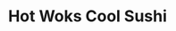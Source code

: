 ---
layout: place
title: "Hot Woks Cool Sushi"
permalink: /illinois/chicago/hot-woks-cool-sushi.html
stateAbbr: IL
stateName: Illinois
cityName: Chicago
seo:
  name: "Hot Woks Cool Sushi"
  type: Restaurant
  links: null
description: "Hot Woks Cool Sushi serves delicious sushi in Chicago, Illinois. Try fresh Japanese dishes for a great dining experience. "
place_id: ChIJg4i4E6QsDogRouakuQx6drU
photos:
  - name: >-
      places/ChIJg4i4E6QsDogRouakuQx6drU/photos/AeeoHcLnh6MKK7y5h5WdSH7VWG74TdIMcgifHJlZpBEQdpiCw9AEmZDk-VvVhGly-ih2g_5PJsZrsD-ZJyHVThYJsPX1oDOl_FnYVp-UaJC2_2YTa9yL3XvB5uIl3Y0aT6gLgaeJLTNMAfs79TZGN_DfYhC0Cj1zlFLF2Qs2nOIwJW-PZpWglW9PP74oYpuf4H2EqaJXysS3zyzw2xMtvVqvg4BGCzqVBodjRfKipzjFBL-_iBU3sOoIoBtPajOz_fvfU7UEXhJhCvvCrcyrb50JEumfx-nz14Mqf-2XZSNa5FmbN_Y43Zp54O8gmr5d3-6R_Iu1cTsau9uHo6gtuk2FIi_pqX5j_N8gHfM35U6UCNA9R3dubhN_Ey1RmiNi3Bn2an3fjwcF0YVkO5_GFdMgZ-NJKW_CRLM3GNpm56zaV0f1MEc
    widthPx: 1080
    heightPx: 686
    authorAttributions:
      - displayName: Abdullah
        uri: https://maps.google.com/maps/contrib/102153862946180267307
        photoUri: >-
          https://lh3.googleusercontent.com/a-/ALV-UjW4kUHYT-shxZnjlXtnLL-iSQ5oiHEP1chdcYShPbn1i2DN8k5XeQ=s100-p-k-no-mo
    flagContentUri: >-
      https://www.google.com/local/imagery/report/?cb_client=maps_api_places.places_api&image_key=!1e10!2sCIHM0ogKEICAgIDujL6tzgE&hl=en-US
    googleMapsUri: >-
      https://www.google.com/maps/place//data=!3m4!1e2!3m2!1sCIHM0ogKEICAgIDujL6tzgE!2e10!4m2!3m1!1s0x880e2ca413b88883:0xb5767a0cb9a4e6a2
  - name: >-
      places/ChIJg4i4E6QsDogRouakuQx6drU/photos/AeeoHcLfH_PEUoPFEZN64BEqAKe9gyc5TjbUSKcUjxdIoEVPiVYkgexpSdKd_4h9o7piogMgkduwJBfMNkLpbNWXmOamcaVamzrbTzP0ckRvu7BuPF9IoHzWz-qYUJY9hcyFDaK7KezFxaQ7FUn5Tkg2lX73o8pCHysk0kOwQrOFg51P-7_eMdbyXV78jkvhyM-a8XAivYelykYQyO2U_S7tLxhAARots48uBFZfa0BtnohFI85Y9FzH-RFqYX8dT6uyy87adzpn72fegKV6hI4WnHHU_bA1GRYuXSdmBADibVKSgg
    widthPx: 2743
    heightPx: 1544
    authorAttributions:
      - displayName: Hot Woks Cool Sushi
        uri: https://maps.google.com/maps/contrib/118047545310799532078
        photoUri: >-
          https://lh3.googleusercontent.com/a-/ALV-UjXQ3GIuo5G9sOT2IIHIBYTy_PUmGMXh36HQiRtPDq3tq2US8sE=s100-p-k-no-mo
    flagContentUri: >-
      https://www.google.com/local/imagery/report/?cb_client=maps_api_places.places_api&image_key=!1e10!2sAF1QipNrKGNRP_mXMwcwW9a1SLs9FpMfn5HSUVDNxM_k&hl=en-US
    googleMapsUri: >-
      https://www.google.com/maps/place//data=!3m4!1e2!3m2!1sAF1QipNrKGNRP_mXMwcwW9a1SLs9FpMfn5HSUVDNxM_k!2e10!4m2!3m1!1s0x880e2ca413b88883:0xb5767a0cb9a4e6a2
  - name: >-
      places/ChIJg4i4E6QsDogRouakuQx6drU/photos/AeeoHcJdzKqYGCMSna4MtlkGFn2bzAMsJRz_tMcGCMEM85epLz82FlruyySQ2gJnqhlxSuG9II8jIgT7D2NULNoaRUO11LSjNyfwJsGgcNICSlYPG4lhSgthlRrbG3-OMRz7U0PqdG5LjQ71cZnUtwTwXSRtBTK3SAvzJrOQhNLQhvmCDk6iiZJazqQwt-V2Hd6rQLu8oewHN2fSMQgGzy2xfvjHLRhDEfmUB4h_YWbOsoWNGEqOj31PajshbCFuf9WGNbz7e2wY8nlzt1BKk8ulIRntpMtKC2ZSxlEQL9HtM6f8cg
    widthPx: 3763
    heightPx: 3024
    authorAttributions:
      - displayName: Hot Woks Cool Sushi
        uri: https://maps.google.com/maps/contrib/118047545310799532078
        photoUri: >-
          https://lh3.googleusercontent.com/a-/ALV-UjXQ3GIuo5G9sOT2IIHIBYTy_PUmGMXh36HQiRtPDq3tq2US8sE=s100-p-k-no-mo
    flagContentUri: >-
      https://www.google.com/local/imagery/report/?cb_client=maps_api_places.places_api&image_key=!1e10!2sAF1QipOFgvjxxVk1V8x-fVJDu7_oPdW8-ZkksS-LRi88&hl=en-US
    googleMapsUri: >-
      https://www.google.com/maps/place//data=!3m4!1e2!3m2!1sAF1QipOFgvjxxVk1V8x-fVJDu7_oPdW8-ZkksS-LRi88!2e10!4m2!3m1!1s0x880e2ca413b88883:0xb5767a0cb9a4e6a2
  - name: >-
      places/ChIJg4i4E6QsDogRouakuQx6drU/photos/AeeoHcJqPg3rsKZuxnMLLWqYRfJDaf8KmgjZg5KdbwR0HXS95F68MX3fcgxgJAyoLMWtx2HkKVql0eChQMlTQ-XA0UJiZDCsUH6K9GtXWpYAIqlc3EqjH6mf9bP0NK_0ZHBVJXnGRQsoAoV5heVQaHJblBuczcJqOl7q8BdQAEY-cUuSQ7eB_LjRRf7RG_kLeu4epMTpTVs2wgwy3T5-pJBT4u9Mdi4n12q5Pi-FFjJehKLkxaSYLyhhcVP3JNBf-81GVaDGBH0WBuByNLtzquolEU0V5qfbtqRn_H533gfRdzvVuimndFbRFTUTo3jWQeSwAflP_0ZwaZnd7IvVoCFG-sCy8Iqn9X_pHgkXwjSkrUiVyTkh6U_H6qCi_-DbLAk-d56xj1JNnBrdpEJ0Xw8Quretmc7lM5ZOl7fySs7-dw
    widthPx: 4032
    heightPx: 3024
    authorAttributions:
      - displayName: Dave Bowman
        uri: https://maps.google.com/maps/contrib/110990315511495668251
        photoUri: >-
          https://lh3.googleusercontent.com/a-/ALV-UjWoCTvxc4h4iTMrtDwLMTuqp56qEVMVLBkfAM4mrQ4p7KmkXLZn=s100-p-k-no-mo
    flagContentUri: >-
      https://www.google.com/local/imagery/report/?cb_client=maps_api_places.places_api&image_key=!1e10!2sCIHM0ogKEICAgICnxK6sLQ&hl=en-US
    googleMapsUri: >-
      https://www.google.com/maps/place//data=!3m4!1e2!3m2!1sCIHM0ogKEICAgICnxK6sLQ!2e10!4m2!3m1!1s0x880e2ca413b88883:0xb5767a0cb9a4e6a2
  - name: >-
      places/ChIJg4i4E6QsDogRouakuQx6drU/photos/AeeoHcJt4Qe7VfamEDBDTpIV337IsOfL7HfQ8jKjrv6Om5km-kAF9i3xAlGKtILA_GuW0dAduHjDpqeyOjEQwuRKEUaosceVOtoQ6yj88qdc1xXD0XyVxKyPhj6Wqwf8b6WnwnicoiZ6qBHf8mxFsNgbJq45kIx4zyLcxxzurvbp1OJxkEtyNvWCKyaULdtF20NYTrP2eUoekbxBHfuNrOwgMG_vcAU-1dH4IO6ST_JusnEh89iyN1B6rUEeVjGRsv3ibA7wLMfZ8W12hCDG7lMsIcMSzTXnM0LVGKf58ApSs8rleDDd-uN_EVr1lDNc60s-elk0k1NYWE-rvIN7lLrTR3157eLdKomC6Xmpo811X8jBL7Rfvgq6nrWCjn_8DHzPXgVrCkVkjMTwEW9ofGUPmGnhj1Vt9rt7NjS9vQW9Nx6Q_iM
    widthPx: 4080
    heightPx: 2296
    authorAttributions:
      - displayName: beat shona
        uri: https://maps.google.com/maps/contrib/102998719718210389808
        photoUri: >-
          https://lh3.googleusercontent.com/a/ACg8ocI57tyB_GBrF60U2N-AA9b4ZjchsGp-K-4ysRGtMeaViJi_-kA=s100-p-k-no-mo
    flagContentUri: >-
      https://www.google.com/local/imagery/report/?cb_client=maps_api_places.places_api&image_key=!1e10!2sCIHM0ogKEICAgICP9ceT_wE&hl=en-US
    googleMapsUri: >-
      https://www.google.com/maps/place//data=!3m4!1e2!3m2!1sCIHM0ogKEICAgICP9ceT_wE!2e10!4m2!3m1!1s0x880e2ca413b88883:0xb5767a0cb9a4e6a2
  - name: >-
      places/ChIJg4i4E6QsDogRouakuQx6drU/photos/AeeoHcKi70eAcD_M4csVnB0AwsOMlegktl8qtaDpOrRdroQTIDFFz7GnjcCN4N8fw-8VEHYfnANft_J3eef4i9NgyxrQ60wfHJSFp_BI_qnRu0Henq133-EmeX41AcvK_fIefMyxlxkSZ4pabp1ijS31C47oK4nU8b-TN_uUbZtoBxx9y-FIlJeSEEQPWLylV8N-gOXygyZi-87VbDyc2L6_b5LcwPqWKglyZWfT6KlyOfwRvdW8QGg-BHe4nv4ZM5sYpD9DKKuvNmr_c4S4NH-K-ljpT6RujKakXcmdFQiVL0j6sg
    widthPx: 2562
    heightPx: 2691
    authorAttributions:
      - displayName: Hot Woks Cool Sushi
        uri: https://maps.google.com/maps/contrib/118047545310799532078
        photoUri: >-
          https://lh3.googleusercontent.com/a-/ALV-UjXQ3GIuo5G9sOT2IIHIBYTy_PUmGMXh36HQiRtPDq3tq2US8sE=s100-p-k-no-mo
    flagContentUri: >-
      https://www.google.com/local/imagery/report/?cb_client=maps_api_places.places_api&image_key=!1e10!2sAF1QipPCqVO-zi44xUhi5xstn78J7-aTwUxQYuYizVJc&hl=en-US
    googleMapsUri: >-
      https://www.google.com/maps/place//data=!3m4!1e2!3m2!1sAF1QipPCqVO-zi44xUhi5xstn78J7-aTwUxQYuYizVJc!2e10!4m2!3m1!1s0x880e2ca413b88883:0xb5767a0cb9a4e6a2
  - name: >-
      places/ChIJg4i4E6QsDogRouakuQx6drU/photos/AeeoHcLz0UoRTlDPeqMmSWq0fb7iyj_BUZbeQr5k6RdEDQ5SXP77hkSFKPknt22AUFNJo-WtqH5n0BYfCfIZBxV30pD6z1_TmycQ4b3g-kcg8-x4Mrw78Kvdj1i1p6RcPYnBvJLnSuE6nhLLrUuQGYkESh9cfUIUvsMeUJMSCubb_zvMo3UYBOoiQnvneR3X4PdMaSrESsS7WG51fTXBQL98_mQRcnl3uCF4oNNGep78ImVxHC8kMRfw7IZoW4sG5wQlWrr4ciZoKXedjHHJ1XpDLEPfR6OHrXO5WD9QPz6CqAET1FPsgSjTmeIi0FQ4mPdJ_VrIfxU9rGJOp9FfN6jpNgSwU07bsMTVh0uY-0FzB79kxbFiUOXgynzawqqo6PJqqFWdQm_FX7x_dU8nhlD0IwbGxDPtVnZTLP0ounnapLczUN1p
    widthPx: 4032
    heightPx: 3024
    authorAttributions:
      - displayName: Dave Bowman
        uri: https://maps.google.com/maps/contrib/110990315511495668251
        photoUri: >-
          https://lh3.googleusercontent.com/a-/ALV-UjWoCTvxc4h4iTMrtDwLMTuqp56qEVMVLBkfAM4mrQ4p7KmkXLZn=s100-p-k-no-mo
    flagContentUri: >-
      https://www.google.com/local/imagery/report/?cb_client=maps_api_places.places_api&image_key=!1e10!2sCIHM0ogKEICAgICnxK6szQE&hl=en-US
    googleMapsUri: >-
      https://www.google.com/maps/place//data=!3m4!1e2!3m2!1sCIHM0ogKEICAgICnxK6szQE!2e10!4m2!3m1!1s0x880e2ca413b88883:0xb5767a0cb9a4e6a2
  - name: >-
      places/ChIJg4i4E6QsDogRouakuQx6drU/photos/AeeoHcLH6A3Xa48f7q5kPe_V-hYb5ZC5Vpv98c4V4pYJFeTWkbu0ue6bFUWMmVDWi6lnemzy5eHVp2I1dltpEkZTJz57EiDLACBVFJJw3oFlTCnQC4VTpSHu34OsUFRkWLESuj-zF7ska09LSQDmTUv9Jznab935pOGvSnn5upxQH7M0mOKxGPrbq8fhY6AonE39-jMWXuVgBdBV6BxvhrtOD6iUZ0HZ7-H3HSrPFIVW41DyI86sPnEQ00bqTOZlcJyWM9rO0QTMlO5DoO8oJiRQ-GQHsrT2jVJs_e0Id3bjdc8vTzkHr1fURF1Mg4KHmxoBrVPozZ7elA5yafri4jD1-LbVQOaJM9azLGSADeZ4R_oHBbTSOmV3DIkSNLWOS306iUNcerXQ_tJcnnVjSJlwpGMbxg8C0DOSvOOuPlCj3DUmM9hZ
    widthPx: 3024
    heightPx: 4032
    authorAttributions:
      - displayName: 오늘도맑음
        uri: https://maps.google.com/maps/contrib/100406507176376055485
        photoUri: >-
          https://lh3.googleusercontent.com/a-/ALV-UjU8kHop6ReUjKZu46fl4y-EPoP2TMjwsxqu1KrCaGbU0OzjG1J_=s100-p-k-no-mo
    flagContentUri: >-
      https://www.google.com/local/imagery/report/?cb_client=maps_api_places.places_api&image_key=!1e10!2sCIHM0ogKEICAgICLwtG9mgE&hl=en-US
    googleMapsUri: >-
      https://www.google.com/maps/place//data=!3m4!1e2!3m2!1sCIHM0ogKEICAgICLwtG9mgE!2e10!4m2!3m1!1s0x880e2ca413b88883:0xb5767a0cb9a4e6a2
  - name: >-
      places/ChIJg4i4E6QsDogRouakuQx6drU/photos/AeeoHcKtMlGlE-WFAK30IGt6nyYqyB4TzzXSCYsDLkVjARfc1ZK-v6GQAHlJ1VWr-NSqgcTjCIfdaSwiE6uSpjokD220H7KMT104aDmo6_LgdR4L01r-Ea8n73SF_9od8De-4KsXgQKpBTu6JPL8MPGN4IIGv8zQ21gJsgZdfmiDk8FY8ECk_B5ssTXmFGV9JAeiIo3K636FUr45ZGd3YW1zQE5Pfzj9jiuvEAh2W-jmp1TXXAhtCAo2EQ3qCFqPYCtlKN0zVUn_AXalEH6Vu6m2jVdOtAwbdbA9cRDcvjl-xZepqZc8RcahjFXbTn6B3w7QTilkrYHnkYfCOdLxZ7phZpuYRLBouLoVbIouVKYA0Ybrie9bO2dOTNWFazzZ2RIpJURS5xDU8RMPzdmY_Drp7nOb1D_84SQljQ9aHA26EwCOkQ
    widthPx: 4032
    heightPx: 3024
    authorAttributions:
      - displayName: Jordan Cruz
        uri: https://maps.google.com/maps/contrib/109495507644329751473
        photoUri: >-
          https://lh3.googleusercontent.com/a/ACg8ocILvRkJ04aLS8KCiyBfg0NMsL69saGdYpIvG-mIyTVyYJ_RPg=s100-p-k-no-mo
    flagContentUri: >-
      https://www.google.com/local/imagery/report/?cb_client=maps_api_places.places_api&image_key=!1e10!2sCIHM0ogKEICAgMCw5q_PfA&hl=en-US
    googleMapsUri: >-
      https://www.google.com/maps/place//data=!3m4!1e2!3m2!1sCIHM0ogKEICAgMCw5q_PfA!2e10!4m2!3m1!1s0x880e2ca413b88883:0xb5767a0cb9a4e6a2
  - name: >-
      places/ChIJg4i4E6QsDogRouakuQx6drU/photos/AeeoHcLxlGhlLZAL1h66ZN93aKLhwsybMoVT5yORtiF-Ci13O2BbIisEHvvaWQYhY_vIBWuj7x9n27YLHrEQlpTTSYGbS7Z258eR-2evPjNQrelm2bZ7DeleesmULBIc2_H0fBudvNHzHUTSXb11iQoGW6Z4JLYtFruCYHQxwTSfHPyiryeaA5Zdj4It3gGH2Qgesh2Wlvr6G92r8a_X67ByyFYZuguWa2iYTKE5LT8nO6rA-XNF5xBFqta--jRlCZkVIHW4w6wyhT9VxwDceovDj9su1kyjPzPqXSXuQEv1xd05iTvj_xKOV8eyMOo58Sz43-OLFXziBAR9kFXQgVxLgkyqSCJSB45mt0cHvS8Ge2B14vPoDmidbf3wvi1puYnrPStvTt5QyHfZuv5VycRcf4Q8k6AxFzRtf5ZJOoqEiMC5KQ
    widthPx: 2296
    heightPx: 4080
    authorAttributions:
      - displayName: beat shona
        uri: https://maps.google.com/maps/contrib/102998719718210389808
        photoUri: >-
          https://lh3.googleusercontent.com/a/ACg8ocI57tyB_GBrF60U2N-AA9b4ZjchsGp-K-4ysRGtMeaViJi_-kA=s100-p-k-no-mo
    flagContentUri: >-
      https://www.google.com/local/imagery/report/?cb_client=maps_api_places.places_api&image_key=!1e10!2sCIHM0ogKEICAgICr07nVfg&hl=en-US
    googleMapsUri: >-
      https://www.google.com/maps/place//data=!3m4!1e2!3m2!1sCIHM0ogKEICAgICr07nVfg!2e10!4m2!3m1!1s0x880e2ca413b88883:0xb5767a0cb9a4e6a2
address: MILLENNIUM PARK, 30 S Michigan Ave, Chicago, IL 60603, USA
street: MILLENNIUM PARK, 30 S Michigan Ave
city: Chicago
state: IL
zip: '60603'
country: USA
neighborhood: Chicago Loop
latitude: '41.881116'
longitude: '-87.624647'
accessibility_options:
  wheelchairAccessibleEntrance: true
  wheelchairAccessibleRestroom: true
  wheelchairAccessibleSeating: true
business_status: OPERATIONAL
name: Hot Woks Cool Sushi
google_maps_links:
  directionsUri: >-
    https://www.google.com/maps/dir//''/data=!4m7!4m6!1m1!4e2!1m2!1m1!1s0x880e2ca413b88883:0xb5767a0cb9a4e6a2!3e0
  placeUri: https://maps.google.com/?cid=13075772763189601954
  writeAReviewUri: >-
    https://www.google.com/maps/place//data=!4m3!3m2!1s0x880e2ca413b88883:0xb5767a0cb9a4e6a2!12e1
  reviewsUri: >-
    https://www.google.com/maps/place//data=!4m4!3m3!1s0x880e2ca413b88883:0xb5767a0cb9a4e6a2!9m1!1b1
  photosUri: >-
    https://www.google.com/maps/place//data=!4m3!3m2!1s0x880e2ca413b88883:0xb5767a0cb9a4e6a2!10e5
primary_type: Asian Restaurant
opening_hours:
  regular: null
  current: null
secondary_opening_hours:
  regular:
    weekdayDescriptions: null
    type: null
  current:
    weekdayDescriptions: null
    type: null
phone: null
price_level: null
price_range: null
rating: null
rating_count: 0
website: null
reviews: null
parking_options: null
payment_options: null
allow_dogs: null
curbside_pickup: null
delivery: null
dine_in: null
good_for_children: null
good_for_groups: null
good_for_sports: null
live_music: null
menu_for_children: null
outdoor_seating: null
reservable: null
restroom: null
serves_beer: null
serves_breakfast: null
serves_brunch: null
serves_cocktails: null
serves_coffee: null
serves_dinner: null
serves_dessert: null
serves_lunch: null
serves_vegetarian_food: null
serves_wine: null
takeout: null
update_category: essentials
summary: null

---